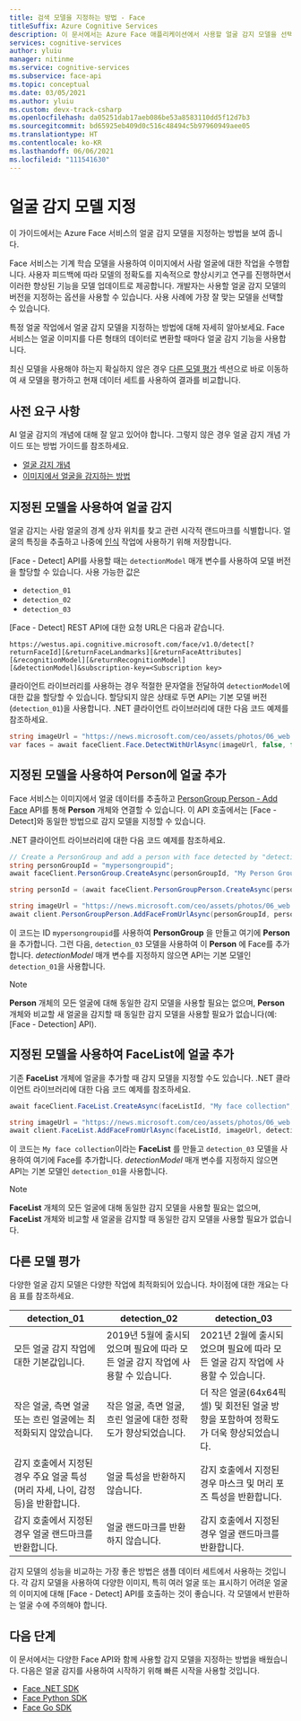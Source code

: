 ```yaml
---
title: 검색 모델을 지정하는 방법 - Face
titleSuffix: Azure Cognitive Services
description: 이 문서에서는 Azure Face 애플리케이션에서 사용할 얼굴 감지 모델을 선택하는 방법을 보여 줍니다.
services: cognitive-services
author: yluiu
manager: nitinme
ms.service: cognitive-services
ms.subservice: face-api
ms.topic: conceptual
ms.date: 03/05/2021
ms.author: yluiu
ms.custom: devx-track-csharp
ms.openlocfilehash: da05251dab17aeb086be53a8583110dd5f12d7b3
ms.sourcegitcommit: bd65925eb409d0c516c48494c5b97960949aee05
ms.translationtype: HT
ms.contentlocale: ko-KR
ms.lasthandoff: 06/06/2021
ms.locfileid: "111541630"
---
```

# <a name="specify-a-face-detection-model"></a>얼굴 감지 모델 지정

이 가이드에서는 Azure Face 서비스의 얼굴 감지 모델을 지정하는 방법을 보여 줍니다.

Face 서비스는 기계 학습 모델을 사용하여 이미지에서 사람 얼굴에 대한 작업을 수행합니다. 사용자 피드백에 따라 모델의 정확도를 지속적으로 향상시키고 연구를 진행하면서 이러한 향상된 기능을 모델 업데이트로 제공합니다. 개발자는 사용할 얼굴 감지 모델의 버전을 지정하는 옵션을 사용할 수 있습니다. 사용 사례에 가장 잘 맞는 모델을 선택할 수 있습니다.

특정 얼굴 작업에서 얼굴 감지 모델을 지정하는 방법에 대해 자세히 알아보세요. Face 서비스는 얼굴 이미지를 다른 형태의 데이터로 변환할 때마다 얼굴 감지 기능을 사용합니다.

최신 모델을 사용해야 하는지 확실하지 않은 경우 [다른 모델 평가](#evaluate-different-models) 섹션으로 바로 이동하여 새 모델을 평가하고 현재 데이터 세트를 사용하여 결과를 비교합니다.

## <a name="prerequisites"></a>사전 요구 사항

AI 얼굴 감지의 개념에 대해 잘 알고 있어야 합니다. 그렇지 않은 경우 얼굴 감지 개념 가이드 또는 방법 가이드를 참조하세요.

* [얼굴 감지 개념](../concepts/face-detection.md)
* [이미지에서 얼굴을 감지하는 방법](HowtoDetectFacesinImage.md)

## <a name="detect-faces-with-specified-model"></a>지정된 모델을 사용하여 얼굴 감지

얼굴 감지는 사람 얼굴의 경계 상자 위치를 찾고 관련 시각적 랜드마크를 식별합니다. 얼굴의 특징을 추출하고 나중에 [인식](../concepts/face-recognition.md) 작업에 사용하기 위해 저장합니다.

[Face - Detect] API를 사용할 때는 `detectionModel` 매개 변수를 사용하여 모델 버전을 할당할 수 있습니다. 사용 가능한 값은

* `detection_01`
* `detection_02`
* `detection_03`

[Face - Detect] REST API에 대한 요청 URL은 다음과 같습니다.

`https://westus.api.cognitive.microsoft.com/face/v1.0/detect[?returnFaceId][&returnFaceLandmarks][&returnFaceAttributes][&recognitionModel][&returnRecognitionModel][&detectionModel]&subscription-key=<Subscription key>`

클라이언트 라이브러리를 사용하는 경우 적절한 문자열을 전달하여 `detectionModel`에 대한 값을 할당할 수 있습니다. 할당되지 않은 상태로 두면 API는 기본 모델 버전(`detection_01`)을 사용합니다. .NET 클라이언트 라이브러리에 대한 다음 코드 예제를 참조하세요.

```csharp
string imageUrl = "https://news.microsoft.com/ceo/assets/photos/06_web.jpg";
var faces = await faceClient.Face.DetectWithUrlAsync(imageUrl, false, false, recognitionModel: "recognition_04", detectionModel: "detection_03");
```

## <a name="add-face-to-person-with-specified-model"></a>지정된 모델을 사용하여 Person에 얼굴 추가

Face 서비스는 이미지에서 얼굴 데이터를 추출하고 [PersonGroup Person - Add Face](https://westus.dev.cognitive.microsoft.com/docs/services/563879b61984550e40cbbe8d/operations/563879b61984550f3039523b) API를 통해 **Person** 개체와 연결할 수 있습니다. 이 API 호출에서는 [Face - Detect]와 동일한 방법으로 감지 모델을 지정할 수 있습니다.

.NET 클라이언트 라이브러리에 대한 다음 코드 예제를 참조하세요.

```csharp
// Create a PersonGroup and add a person with face detected by "detection_03" model
string personGroupId = "mypersongroupid";
await faceClient.PersonGroup.CreateAsync(personGroupId, "My Person Group Name", recognitionModel: "recognition_04");

string personId = (await faceClient.PersonGroupPerson.CreateAsync(personGroupId, "My Person Name")).PersonId;

string imageUrl = "https://news.microsoft.com/ceo/assets/photos/06_web.jpg";
await client.PersonGroupPerson.AddFaceFromUrlAsync(personGroupId, personId, imageUrl, detectionModel: "detection_03");
```

이 코드는 ID `mypersongroupid`를 사용하여 **PersonGroup** 을 만들고 여기에 **Person** 을 추가합니다. 그런 다음, `detection_03` 모델을 사용하여 이 **Person** 에 Face를 추가합니다. *detectionModel* 매개 변수를 지정하지 않으면 API는 기본 모델인 `detection_01`을 사용합니다.

> [!NOTE]
> **Person** 개체의 모든 얼굴에 대해 동일한 감지 모델을 사용할 필요는 없으며, **Person** 개체와 비교할 새 얼굴을 감지할 때 동일한 감지 모델을 사용할 필요가 없습니다(예: [Face - Detection] API).

## <a name="add-face-to-facelist-with-specified-model"></a>지정된 모델을 사용하여 FaceList에 얼굴 추가

기존 **FaceList** 개체에 얼굴을 추가할 때 감지 모델을 지정할 수도 있습니다. .NET 클라이언트 라이브러리에 대한 다음 코드 예제를 참조하세요.

```csharp
await faceClient.FaceList.CreateAsync(faceListId, "My face collection", recognitionModel: "recognition_04");

string imageUrl = "https://news.microsoft.com/ceo/assets/photos/06_web.jpg";
await client.FaceList.AddFaceFromUrlAsync(faceListId, imageUrl, detectionModel: "detection_03");
```

이 코드는 `My face collection`이라는 **FaceList** 를 만들고 `detection_03` 모델을 사용하여 여기에 Face를 추가합니다. *detectionModel* 매개 변수를 지정하지 않으면 API는 기본 모델인 `detection_01`을 사용합니다.

> [!NOTE]
> **FaceList** 개체의 모든 얼굴에 대해 동일한 감지 모델을 사용할 필요는 없으며, **FaceList** 개체와 비교할 새 얼굴을 감지할 때 동일한 감지 모델을 사용할 필요가 없습니다.

## <a name="evaluate-different-models"></a>다른 모델 평가

다양한 얼굴 감지 모델은 다양한 작업에 최적화되어 있습니다. 차이점에 대한 개요는 다음 표를 참조하세요.

|**detection_01**  |**detection_02**  |**detection_03** 
|---------|---------|---|
|모든 얼굴 감지 작업에 대한 기본값입니다. | 2019년 5월에 출시되었으며 필요에 따라 모든 얼굴 감지 작업에 사용할 수 있습니다. |  2021년 2월에 출시되었으며 필요에 따라 모든 얼굴 감지 작업에 사용할 수 있습니다.
|작은 얼굴, 측면 얼굴 또는 흐린 얼굴에는 최적화되지 않았습니다.  | 작은 얼굴, 측면 얼굴, 흐린 얼굴에 대한 정확도가 향상되었습니다. | 더 작은 얼굴(64x64픽셀) 및 회전된 얼굴 방향을 포함하여 정확도가 더욱 향상되었습니다.
|감지 호출에서 지정된 경우 주요 얼굴 특성(머리 자세, 나이, 감정 등)을 반환합니다. |  얼굴 특성을 반환하지 않습니다.     | 감지 호출에서 지정된 경우 마스크 및 머리 포즈 특성을 반환합니다.
|감지 호출에서 지정된 경우 얼굴 랜드마크를 반환합니다.   | 얼굴 랜드마크를 반환하지 않습니다.  | 감지 호출에서 지정된 경우 얼굴 랜드마크를 반환합니다.

감지 모델의 성능을 비교하는 가장 좋은 방법은 샘플 데이터 세트에서 사용하는 것입니다. 각 감지 모델을 사용하여 다양한 이미지, 특히 여러 얼굴 또는 표시하기 어려운 얼굴의 이미지에 대해 [Face - Detect] API를 호출하는 것이 좋습니다. 각 모델에서 반환하는 얼굴 수에 주의해야 합니다.

## <a name="next-steps"></a>다음 단계

이 문서에서는 다양한 Face API와 함께 사용할 감지 모델을 지정하는 방법을 배웠습니다. 다음은 얼굴 감지를 사용하여 시작하기 위해 빠른 시작을 사용할 것입니다.

* [Face .NET SDK](../quickstarts/client-libraries.md?pivots=programming-language-csharp%253fpivots%253dprogramming-language-csharp)
* [Face Python SDK](../quickstarts/client-libraries.md?pivots=programming-language-python%253fpivots%253dprogramming-language-python)
* [Face Go SDK](../quickstarts/client-libraries.md?pivots=programming-language-go%253fpivots%253dprogramming-language-go)

[얼굴 - 감지]: https://westus.dev.cognitive.microsoft.com/docs/services/563879b61984550e40cbbe8d
[Face - Find Similar]: https://westus.dev.cognitive.microsoft.com/docs/services/563879b61984550e40cbbe8d/operations/563879b61984550f30395237
[얼굴 - 식별]: https://westus.dev.cognitive.microsoft.com/docs/services/563879b61984550e40cbbe8d/operations/563879b61984550f30395239
[Face - Verify]: https://westus.dev.cognitive.microsoft.com/docs/services/563879b61984550e40cbbe8d/operations/563879b61984550f3039523a
[PersonGroup - Create]: https://westus.dev.cognitive.microsoft.com/docs/services/563879b61984550e40cbbe8d/operations/563879b61984550f30395244
[PersonGroup - Get]: https://westus.dev.cognitive.microsoft.com/docs/services/563879b61984550e40cbbe8d/operations/563879b61984550f30395246
[PersonGroup Person - Add Face]: https://westus.dev.cognitive.microsoft.com/docs/services/563879b61984550e40cbbe8d/operations/563879b61984550f3039523b
[PersonGroup - Train]: https://westus.dev.cognitive.microsoft.com/docs/services/563879b61984550e40cbbe8d/operations/563879b61984550f30395249
[LargePersonGroup - Create]: https://westus.dev.cognitive.microsoft.com/docs/services/563879b61984550e40cbbe8d/operations/599acdee6ac60f11b48b5a9d
[FaceList - Create]: https://westus.dev.cognitive.microsoft.com/docs/services/563879b61984550e40cbbe8d/operations/563879b61984550f3039524b
[FaceList - Get]: https://westus.dev.cognitive.microsoft.com/docs/services/563879b61984550e40cbbe8d/operations/563879b61984550f3039524c
[FaceList - Add Face]: https://westus.dev.cognitive.microsoft.com/docs/services/563879b61984550e40cbbe8d/operations/563879b61984550f30395250
[LargeFaceList - Create]: https://westus.dev.cognitive.microsoft.com/docs/services/563879b61984550e40cbbe8d/operations/5a157b68d2de3616c086f2cc